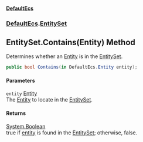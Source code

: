 #### [DefaultEcs](index.md 'index')
### [DefaultEcs](index.md#DefaultEcs 'DefaultEcs').[EntitySet](EntitySet.md 'DefaultEcs.EntitySet')
## EntitySet.Contains(Entity) Method
Determines whether an [Entity](Entity.md 'DefaultEcs.Entity') is in the [EntitySet](EntitySet.md 'DefaultEcs.EntitySet').  
```csharp
public bool Contains(in DefaultEcs.Entity entity);
```
#### Parameters
<a name='DefaultEcs_EntitySet_Contains(DefaultEcs_Entity)_entity'></a>
`entity` [Entity](Entity.md 'DefaultEcs.Entity')  
The [Entity](Entity.md 'DefaultEcs.Entity') to locate in the [EntitySet](EntitySet.md 'DefaultEcs.EntitySet').
  
#### Returns
[System.Boolean](https://docs.microsoft.com/en-us/dotnet/api/System.Boolean 'System.Boolean')  
true if [entity](EntitySet_Contains(Entity).md#DefaultEcs_EntitySet_Contains(DefaultEcs_Entity)_entity 'DefaultEcs.EntitySet.Contains(DefaultEcs.Entity).entity') is found in the [EntitySet](EntitySet.md 'DefaultEcs.EntitySet'); otherwise, false.
